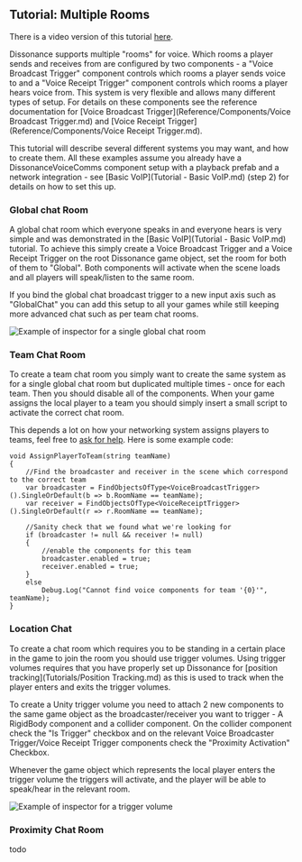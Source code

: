 ## Tutorial: Multiple Rooms

There is a video version of this tutorial [here](TODO).

Dissonance supports multiple "rooms" for voice. Which rooms a player sends and receives from are configured by two components - a "Voice Broadcast Trigger" component controls which rooms a player sends voice to and a "Voice Receipt Trigger" component controls which rooms a player hears voice from. This system is very flexible and allows many different types of setup. For details on these components see the reference documentation for [Voice Broadcast Trigger](Reference/Components/Voice Broadcast Trigger.md) and [Voice Receipt Trigger](Reference/Components/Voice Receipt Trigger.md).

This tutorial will describe several different systems you may want, and how to create them. All these examples assume you already have a DissonanceVoiceComms component setup with a playback prefab and a network integration - see [Basic VoIP](Tutorial - Basic VoIP.md) (step 2) for details on how to set this up.

### Global chat Room

A global chat room which everyone speaks in and everyone hears is very simple and was demonstrated in the [Basic VoIP](Tutorial - Basic VoIP.md) tutorial. To achieve this simply create a Voice Broadcast Trigger and a Voice Receipt Trigger on the root Dissonance game object, set the room for both of them to "Global". Both components will activate when the scene loads and all players will speak/listen to the same room.

If you bind the global chat broadcast trigger to a new input axis such as "GlobalChat" you can add this setup to all your games while still keeping more advanced chat such as per team chat rooms.

![Example of inspector for a single global chat room](/images/GlobalChatRoom_Inspector.png "Example of inspector for a single global chat room")

### Team Chat Room

To create a team chat room you simply want to create the same system as for a single global chat room but duplicated multiple times - once for each team. Then you should disable all of the components. When your game assigns the local player to a team you should simply insert a small script to activate the correct chat room.

This depends a lot on how your networking system assigns players to teams, feel free to [ask for help](https://www.reddit.com/r/dissonance_voip/). Here is some example code:

```
void AssignPlayerToTeam(string teamName)
{
    //Find the broadcaster and receiver in the scene which correspond to the correct team
    var broadcaster = FindObjectsOfType<VoiceBroadcastTrigger>().SingleOrDefault(b => b.RoomName == teamName);
    var receiver = FindObjectsOfType<VoiceReceiptTrigger>().SingleOrDefault(r => r.RoomName == teamName);
    
    //Sanity check that we found what we're looking for
    if (broadcaster != null && receiver != null)
    {
        //enable the components for this team
        broadcaster.enabled = true;
        receiver.enabled = true;
    }
    else
        Debug.Log("Cannot find voice components for team '{0}'", teamName);
}
```

### Location Chat

To create a chat room which requires you to be standing in a certain place in the game to join the room you should use trigger volumes. Using trigger volumes requires that you have properly set up Dissonance for [position tracking](Tutorials/Position Tracking.md) as this is used to track when the player enters and exits the trigger volumes.

To create a Unity trigger volume you need to attach 2 new components to the same game object as the broadcaster/receiver you want to trigger - A RigidBody component and a collider component. On the collider component check the "Is Trigger" checkbox and on the relevant Voice Broadcaster Trigger/Voice Receipt Trigger components check the "Proximity Activation" Checkbox.

Whenever the game object which represents the local player enters the trigger volume the triggers will activate, and the player will be able to speak/hear in the relevant room.

![Example of inspector for a trigger volume](/images/RoomTriggerVolume_Inspector.png "Example of inspector for a trigger volume")

### Proximity Chat Room

todo
